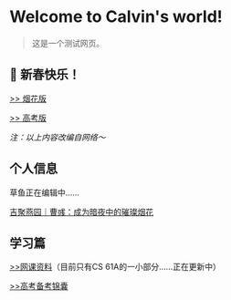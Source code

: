 # Welcome to Calvin's world!

>这是一个测试网页。

## 🎉 新春快乐！

[>> 烟花版](https://calvinxiaocao.github.io/fireworks.html)

[>> 高考版](https://calvinxiaocao.github.io/gaokao2024.html)

*注：以上内容改编自网络～*

## 个人信息

草鱼正在编辑中……

[吉聚燕园｜曹彧：成为暗夜中的璀璨烟花](https://mp.weixin.qq.com/s/zs2K9cgmLi-b9N5gp6V9Jg)

## 学习篇

[>>网课资料](online_course)（目前只有CS 61A的一小部分……正在更新中）

[>>高考备考锦囊](gaokao)

